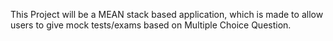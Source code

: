 This Project will be a MEAN stack based application, which is made to allow users to give mock tests/exams based on Multiple Choice Question.
